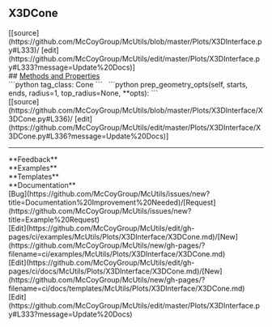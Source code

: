 ## <a id="McUtils.Plots.X3DInterface.X3DCone">X3DCone</a> 

<div class="docs-source-link" markdown="1">
[[source](https://github.com/McCoyGroup/McUtils/blob/master/Plots/X3DInterface.py#L333)/
[edit](https://github.com/McCoyGroup/McUtils/edit/master/Plots/X3DInterface.py#L333?message=Update%20Docs)]
</div>









<div class="collapsible-section">
 <div class="collapsible-section collapsible-section-header" markdown="1">
## <a class="collapse-link" data-toggle="collapse" href="#methods" markdown="1"> Methods and Properties</a> <a class="float-right" data-toggle="collapse" href="#methods"><i class="fa fa-chevron-down"></i></a>
 </div>
 <div class="collapsible-section collapsible-section-body collapse show" id="methods" markdown="1">
 ```python
tag_class: Cone
```
<a id="McUtils.Plots.X3DInterface.X3DCone.prep_geometry_opts" class="docs-object-method">&nbsp;</a> 
```python
prep_geometry_opts(self, starts, ends, radius=1, top_radius=None, **opts): 
```
<div class="docs-source-link" markdown="1">
[[source](https://github.com/McCoyGroup/McUtils/blob/master/Plots/X3DInterface/X3DCone.py#L336)/
[edit](https://github.com/McCoyGroup/McUtils/edit/master/Plots/X3DInterface/X3DCone.py#L336?message=Update%20Docs)]
</div>
 </div>
</div>












---


<div markdown="1" class="text-secondary">
<div class="container">
  <div class="row">
   <div class="col" markdown="1">
**Feedback**   
</div>
   <div class="col" markdown="1">
**Examples**   
</div>
   <div class="col" markdown="1">
**Templates**   
</div>
   <div class="col" markdown="1">
**Documentation**   
</div>
   <div class="col" markdown="1">
   
</div>
   <div class="col" markdown="1">
   
</div>
   <div class="col" markdown="1">
   
</div>
</div>
  <div class="row">
   <div class="col" markdown="1">
[Bug](https://github.com/McCoyGroup/McUtils/issues/new?title=Documentation%20Improvement%20Needed)/[Request](https://github.com/McCoyGroup/McUtils/issues/new?title=Example%20Request)   
</div>
   <div class="col" markdown="1">
[Edit](https://github.com/McCoyGroup/McUtils/edit/gh-pages/ci/examples/McUtils/Plots/X3DInterface/X3DCone.md)/[New](https://github.com/McCoyGroup/McUtils/new/gh-pages/?filename=ci/examples/McUtils/Plots/X3DInterface/X3DCone.md)   
</div>
   <div class="col" markdown="1">
[Edit](https://github.com/McCoyGroup/McUtils/edit/gh-pages/ci/docs/McUtils/Plots/X3DInterface/X3DCone.md)/[New](https://github.com/McCoyGroup/McUtils/new/gh-pages/?filename=ci/docs/templates/McUtils/Plots/X3DInterface/X3DCone.md)   
</div>
   <div class="col" markdown="1">
[Edit](https://github.com/McCoyGroup/McUtils/edit/master/Plots/X3DInterface.py#L333?message=Update%20Docs)   
</div>
   <div class="col" markdown="1">
   
</div>
   <div class="col" markdown="1">
   
</div>
   <div class="col" markdown="1">
   
</div>
</div>
</div>
</div>